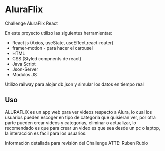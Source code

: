 # AluraFlix
Challenge AluraFlix React 

En este proyecto utilizo las siguientes herramientas:

* React js (Axios, useState, useEffect,react-router)
* framer-motion - para hacer el carousel
* HTML
* CSS (Styled compnents de react)
* Java Script
* Json-Server
* Modulos JS

Utilizo railway para alojar db.json y simular los datos en tiempo real

## Uso

ALURAFLIX es un app web para ver videos respecto a Alura, lo cual los usuarios pueden escoger en tipo de categoria que quisieran ver, por otra parte
pueden crear videos y categorias, eliminar o actualizar, lo recomendado es que para crear un video es que sea desde un pc o laptop, la interacción es 
facil para los usuarios.


 Información detallada para revisión del Challenge
 ATTE: Ruben Rubio 

